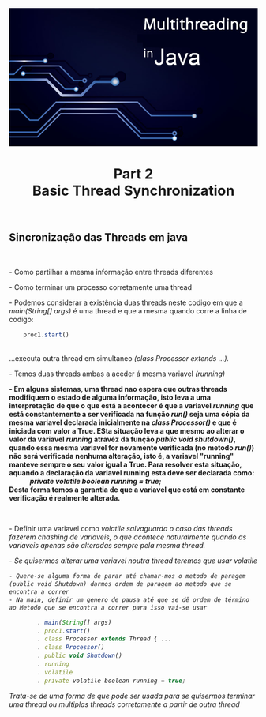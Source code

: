 <img src="../READMEs_sorces/Multithreading-Java.png" alt="Sistemas Distribuidos - Rafael Alves" align="center"/>

<h1 align="center">Part 2<br>Basic Thread Synchronization</h1>
<br>
<h2>Sincronização das Threads em java</h2><br>

<p>- Como partilhar a mesma informação entre threads diferentes<br></p>
<p>- Como terminar um processo corretamente uma thread<br></p>
<p>- Podemos considerar a existência duas threads neste codigo em que a <em>main(String[] args)</em> é uma thread e que a mesma quando corre a linha de codigo: <br></p>

```javascript
    proc1.start()
```
<br>
...executa outra thread em simultaneo <em>(class Processor extends ...).</em><br></p>
<p>- Temos duas threads ambas a aceder á mesma variavel <em>(running)</em><br></p>
<p><strong>- Em alguns sistemas, uma thread nao espera que outras threads modifiquem o estado de alguma informação, isto leva a uma interpretação de que o que está a acontecer é que a variavel <em>running</em> que está constantemente a ser verificada na função <em>run()</em> seja uma cópia da mesma variavel declarada inicialmente na <em>class Processor()</em> e que é iniciada com valor a True. ESta situação leva a que mesmo ao alterar o valor da variavel <em>running</em> atravéz da função <em>public void shutdown()</em>, quando essa mesma variavel for novamente verificada (no metodo <em>run()</em>) não será verificada nenhuma alteração, isto é, a variavel "running" manteve sempre o seu valor igual a True. Para resolver esta situação, aquando a declaração da variavel running esta deve ser declarada como: <br>&emsp;&emsp;&emsp;<em>private volatile boolean running = true;</em><br>
Desta forma temos a garantia de que a variavel que está em constante verificação é realmente alterada.</strong></p><br>
<p>- Definir uma variavel como <em>volatile<em> salvaguarda o caso das threads fazerem chashing de variaveis, o que acontece naturalmente quando as variaveis apenas são alteradas sempre pela mesma thread.<br></p>


<p>- Se quisermos alterar uma variavel noutra thread teremos que usar <em>volatile</em><br></p>


    - Quere-se alguma forma de parar até chamar-mos o metodo de paragem (public void Shutdown) darmos ordem de paragem ao metodo que se encontra a correr
    - Na main, definir um genero de pausa até que se dê ordem de término ao Metodo que se encontra a correr para isso vai-se usar   
```javascript
        . main(String[] args)
        . proc1.start()
        . class Processor extends Thread { ...
        . class Processor()
        . public void Shutdown()
        . running
        . volatile
        . private volatile boolean running = true;
```
   
Trata-se de uma forma de que pode ser usada para se quisermos terminar uma thread ou multiplas threads corretamente a partir de outra thread 